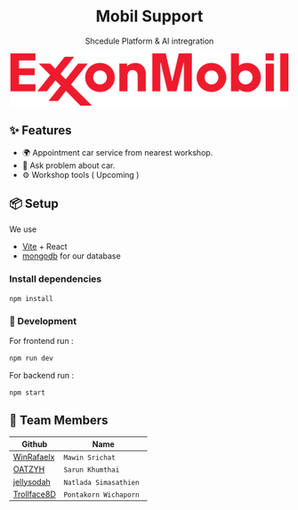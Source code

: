 <div align="center">
  <h1>Mobil Support</h1>
  <p>Shcedule Platform & AI intregration</p>
  <img width="500px" src="./.github/Exxon_Mobil_Logo.svg.png" alt="Exxon logo">
</div>

## ✨ Features

- 🌍 Appointment car service from nearest workshop.
- 💬 Ask problem about car.
- ⚙️ Workshop tools ( Upcoming )
## 📦 Setup
We use 
- [Vite](https://vitejs.dev/) + React
- [mongodb](https://www.mongodb.com/) for our database
### Install dependencies

```sh
npm install
```

### 🔨 Development
For frontend run :
```sh
npm run dev
```
For backend run :
```sh
npm start
```

## 👥 Team Members

| Github                                                | Name                   |
| ----------------------------------------------------- | ---------------------- |
| [WinRafaelx](https://github.com/WinRafaelx)           | `Mawin Srichat`        |
| [OATZYH](https://github.com/OATZYH)                   | `Sarun Khumthai`       |
| [jellysodah](https://github.com/jellysodah)           | `Natlada Simasathien`  |
| [Trollface8D](https://github.com/Trollface8D)         | `Pontakorn Wichaporn ` |